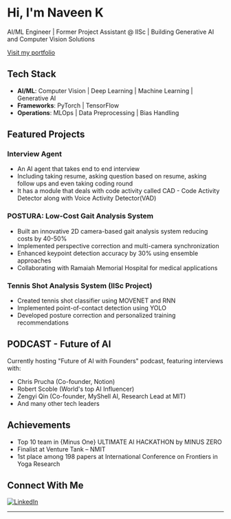 # Hi, I'm Naveen K

AI/ML Engineer | Former Project Assistant @ IISc | Building Generative AI and Computer Vision Solutions

[Visit my portfolio](https://naveenkai.notion.site/portfolio)

## Tech Stack
- **AI/ML**: Computer Vision | Deep Learning | Machine Learning | Generative AI
- **Frameworks**: PyTorch | TensorFlow
- **Operations**: MLOps | Data Preprocessing | Bias Handling

## Featured Projects

### Interview Agent
- An AI agent that takes end to end interview
- Including taking resume, asking question based on resume, asking follow ups and even taking coding round
- It has a module that deals with code activity called CAD - Code Activity Detector along with Voice Activity Detector(VAD)

### POSTURA: Low-Cost Gait Analysis System
- Built an innovative 2D camera-based gait analysis system reducing costs by 40-50%
- Implemented perspective correction and multi-camera synchronization
- Enhanced keypoint detection accuracy by 30% using ensemble approaches
- Collaborating with Ramaiah Memorial Hospital for medical applications

### Tennis Shot Analysis System (IISc Project)
- Created tennis shot classifier using MOVENET and RNN
- Implemented point-of-contact detection using YOLO
- Developed posture correction and personalized training recommendations

## PODCAST - Future of AI
Currently hosting "Future of AI with Founders" podcast, featuring interviews with:
- Chris Prucha (Co-founder, Notion)
- Robert Scoble (World's top AI Influencer)
- Zengyi Qin (Co-founder, MyShell AI, Research Lead at MIT)
- And many other tech leaders

## Achievements
- Top 10 team in {Minus One} ULTIMATE AI HACKATHON by MINUS ZERO
- Finalist at Venture Tank – NMIT
- 1st place among 198 papers at International Conference on Frontiers in Yoga Research

## Connect With Me
[![LinkedIn](https://img.shields.io/badge/LinkedIn-0077B5?style=for-the-badge&logo=linkedin&logoColor=white)](https://www.linkedin.com/in/naveenkai/)

---

